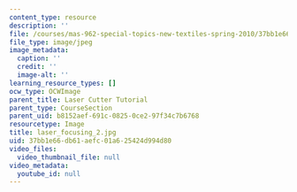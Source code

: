 ```yaml
---
content_type: resource
description: ''
file: /courses/mas-962-special-topics-new-textiles-spring-2010/37bb1e66db61aefc01a625424d994d80_laser_focusing_2.jpg
file_type: image/jpeg
image_metadata:
  caption: ''
  credit: ''
  image-alt: ''
learning_resource_types: []
ocw_type: OCWImage
parent_title: Laser Cutter Tutorial
parent_type: CourseSection
parent_uid: b8152aef-691c-0825-0ce2-97f34c7b6768
resourcetype: Image
title: laser_focusing_2.jpg
uid: 37bb1e66-db61-aefc-01a6-25424d994d80
video_files:
  video_thumbnail_file: null
video_metadata:
  youtube_id: null
---
```


